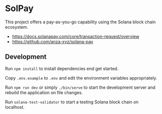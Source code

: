 # SolPay

This project offers a pay-as-you-go capability using the Solana
block chain ecosystem.

- https://docs.solanapay.com/core/transaction-request/overview
- https://github.com/anza-xyz/solana-pay

## Development

Run `npm install` to install dependencies end get started.

Copy `.env.example` to `.env` and edit the environment variables
appropriately.

Run `npm run dev` or simply `./bin/serve` to start the development server
and rebuild the application on file changes.

Run `solana-test-validator` to start a testing Solana block chain on localhost.

